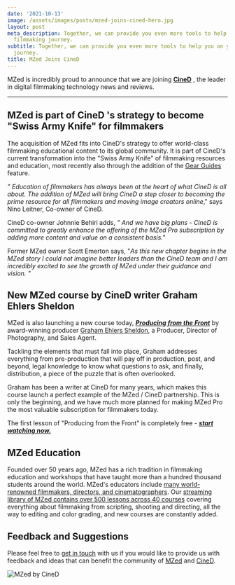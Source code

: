 ```yaml
---
date: '2021-10-13'
image: /assets/images/posts/mzed-joins-cined-hero.jpg
layout: post
meta_description: Together, we can provide you even more tools to help you on your
  filmmaking journey.
subtitle: Together, we can provide you even more tools to help you on your filmmaking
  journey.
title: MZed Joins CineD
---
```


MZed is incredibly proud to announce that we are joining **[CineD](https://www.cined.com)** , the leader in digital filmmaking technology news and reviews.

* * *

## **MZed is part of CineD 's strategy to become "Swiss Army Knife" for filmmakers**

The acquisition of MZed fits into CineD's strategy to offer world-class filmmaking educational content to its global community. It is part of CineD's current transformation into the "Swiss Army Knife" of filmmaking resources and education, most recently also through the addition of the [Gear Guides ](https://www.cined.com/gear-guides/)feature. 

_" Education of filmmakers has always been at the heart of what CineD is all about. The addition of MZed will bring CineD a step closer to becoming the prime resource for all filmmakers and moving image creators online_," says Nino Leitner, Co-owner of CineD. 

CineD co-owner Johnnie Behiri adds, _" And we have big plans - CineD is committed to greatly enhance the offering of the MZed Pro subscription by adding more content and value on a consistent basis."_

Former MZed owner Scott Emerton says, "_As this new chapter begins in the MZed story I could not imagine better leaders than the CineD team and I am incredibly excited to see the growth of MZed under their guidance and vision. "_

## **New MZed course by CineD writer Graham Ehlers Sheldon**

MZed is also launching a new course today, **[_Producing from the Front_](https://www.mzed.com/courses/producing-from-the-front)** by award-winning producer [Graham Ehlers Sheldon](https://stage.mzed.com/educators/graham-sheldon), a Producer, Director of Photography, and Sales Agent.

 

Tackling the elements that must fall into place, Graham addresses everything from pre-production that will pay off in production, post, and beyond, legal knowledge to know what questions to ask, and finally, distribution, a piece of the puzzle that is often overlooked. 

Graham has been a writer at CineD for many years, which makes this course launch a perfect example of the MZed / CineD partnership. This is only the beginning, and we have much more planned for making MZed Pro the most valuable subscription for filmmakers today.

The first lesson of "Producing from the Front" is completely free - _**[start watching now.](http://www.mzed.com/courses/producing-from-the-front/modules/1)**_

## **MZed Education**

Founded over 50 years ago, MZed has a rich tradition in filmmaking education and workshops that have taught more than a hundred thousand students around the world. MZed's educators include [many world-renowned filmmakers, directors, and cinematographers](https://www.mzed.com/educators?tap_a=17272-420962&tap_s=2205673-91a74d). Our [streaming library of MZed contains over 500 lessons across 40 courses](https://www.mzed.com/courses?tap_a=17272-420962&tap_s=2205673-91a74d) covering everything about filmmaking from scripting, shooting and directing, all the way to editing and color grading, and new courses are constantly added.

## **Feedback and Suggestions**

Please feel free to [get in touch](https://www.mzed.com/contact-us) with us if you would like to provide us with feedback and ideas that can benefit the community of [MZed](http://www.mzed.com/) and [CineD](https://www.cined.com).

![MZed by CineD](https://mzed-cdn1.sfo2.cdn.digitaloceanspaces.com/images/news/MZed-by-CineD-announcement.jpg)